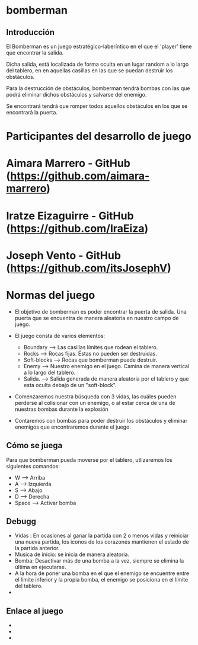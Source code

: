 # bomberman


## Introducción

El Bomberman es un juego estratégico-laberíntico en el que el 'player' tiene que encontrar la salida. 

Dicha salida, está localizada de forma oculta en un lugar random a lo largo del tablero, en en aquellas casillas en las que se puedan destruir los obstáculos. 

Para la destrucción de obstáculos, bomberman tendrá bombas con las que podrá eliminar dichos obstáculos y salvarse del enemigo. 

Se encontrará tendrá que romper todos aquellos obstáculos en los que se encontrará la puerta. 




# Participantes del desarrollo de juego

# Aimara Marrero      -  GitHub (https://github.com/aimara-marrero)
# Iratze  Eizaguirre  -  GitHub (https://github.com/IraEiza)
# Joseph Vento        -  GitHub (https://github.com/itsJosephV)



# Normas del juego

* El objetivo de bomberman es poder encontrar la puerta de salida. Una puerta que se encuentra de manera aleatoria en nuestro campo de juego. 

* El juego consta de varios elementos:
    - Boundary      --> Las casillas límites que rodean el tablero.
    - Rocks         --> Rocas fijas. Éstas no pueden ser destruidas.
    - Soft-blocks   --> Rocas que bomberman puede destruir.
    - Enemy         --> Nuestro enemigo en el juego. Camina de manera vertical a lo largo del tablero.
    - Salida.       --> Salida generada de manera aleatoria por el tablero y que esta oculta debajo de un "soft-block".

* Comenzaremos nuestra búsqueda con 3 vidas, las cuáles pueden perderse al colisionar con un enemigo, o al estar cerca de una de nuestras bombas durante la explosión

* Contaremos con bombas para poder destruir los obstáculos y eliminar enemigos que encontraremos durante el juego.  

## Cómo se juega

Para que bomberman pueda moverse por el tablero, utlizaremos los siguientes comandos:

* W --> Arriba
* A --> Izquierda
* S --> Abajo
* D --> Derecha
* Space --> Activar bomba



## Debugg

*  Vidas : En ocasiones al ganar la partida con 2 o menos vidas y reiniciar una nueva partida, los iconos de los corazones mantienen el estado de la partida anterior.
* Musica de inicio: se inicia de manera aleatoria.
* Bomba: Desactivar más de una bomba a la vez, siempre se elimina la última en ejecutarse. 
* A la hora de poner una bomba en el que el enemigo se encuentre entre el límite inferior y la propia bomba, el enemigo se posiciona en el límite del tablero.
* 


## Enlace al juego

* 
* 
* 
